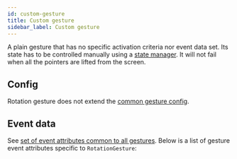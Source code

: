 ```yaml
---
id: custom-gesture
title: Custom gesture
sidebar_label: Custom gesture
---
```


A plain gesture that has no specific activation criteria nor event data set. Its state has to be controlled manually using a [state manager](./state-manager.md). It will not fail when all the pointers are lifted from the screen.

## Config

Rotation gesture does not extend the [common gesture config](./common-gesture.md).

## Event data

See [set of event attributes common to all gestures](./common-gesture.md#event-data). Below is a list of gesture event attributes specific to `RotationGesture`:
